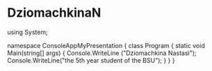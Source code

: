 # DziomachkinaN
using System;

namespace ConsoleAppMyPresentation
{
	class Program
	{
		static void Main(string[] args)
		{
			Console.WriteLine ("Dziomachkina Nastasi");
			Console.WriteLine("the 5th year student of the BSU");
		}
	}
}
